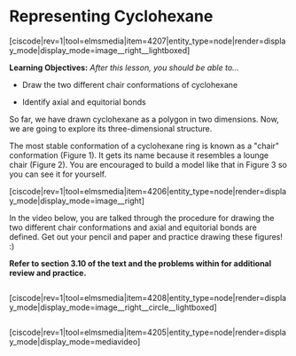 # Representing Cyclohexane

[ciscode|rev=1|tool=elmsmedia|item=4207|entity_type=node|render=display_mode|display_mode=image__right__lightboxed]

**Learning Objectives:** _After this lesson, you should be able to…_

* Draw the two different chair conformations of cyclohexane

* Identify axial and equitorial bonds




So far, we have drawn cyclohexane as a polygon in two dimensions. Now, we are going to explore its three-dimensional structure.

The most stable conformation of a cyclohexane ring is known as a "chair" conformation (Figure 1). It gets its name because it resembles a lounge chair (Figure 2). You are encouraged to build a model like that in Figure 3 so you can see it for yourself.

[ciscode|rev=1|tool=elmsmedia|item=4206|entity_type=node|render=display_mode|display_mode=image__right]


In the video below, you are talked through the procedure for drawing the two different chair conformations and axial and equitorial bonds are defined. Get out your pencil and paper and practice drawing these figures! :)

**Refer to section 3.10 of the text and the problems within for additional review and practice.**


<div class="spacer" style="display:block;overflow:hidden;width:100%;"></div>








[ciscode|rev=1|tool=elmsmedia|item=4208|entity_type=node|render=display_mode|display_mode=image__right__circle__lightboxed]

<div class="spacer" style="display:block;overflow:hidden;width:100%;"></div>




[ciscode|rev=1|tool=elmsmedia|item=4205|entity_type=node|render=display_mode|display_mode=mediavideo]